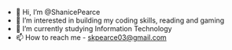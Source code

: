 - 👋 Hi, I’m @ShanicePearce
- 👀 I’m interested in building my coding skills, reading and gaming 
- 🌱 I’m currently studying Information Technology
- 📫 How to reach me - skpearce03@gmail.com
